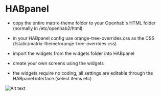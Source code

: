 # HABpanel

* copy the entire matrix-theme folder to your Openhab's HTML folder (normally in /etc/openhab2/html)

* in your HABpanel config use orange-tree-overrides.css as the CSS (/static/matrix-theme/orange-tree-overrides.css)

* import the widgets from the widgets folder into HABpanel

* create your own screens using the widgets

* the widgets require no coding, all settings are editable through the HABpanel interface (select items etc)

![Alt text](/relative/path/to/img.jpg?raw=true "Optional Title")



